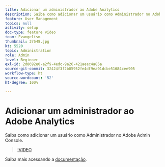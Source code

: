 ```yaml
---
title: Adicionar um administrador ao Adobe Analytics
description: Saiba como adicionar um usuário como Administrador no Adobe Admin Console.
feature: User Management
topics: null
activity: setup
doc-type: feature video
team: Evangelism
thumbnail: 37648.jpg
kt: 5520
topic: Administration
role: Admin
level: Beginner
exl-id: 2d8692e0-a2f9-4edc-9a26-421aeac4a85a
source-git-commit: 32424f3f2b05952fe4df9ea91dcbe51684cee905
workflow-type: ht
source-wordcount: '52'
ht-degree: 100%

---
```


# Adicionar um administrador ao Adobe Analytics

Saiba como adicionar um usuário como Administrador no Adobe Admin Console.

>[!VIDEO](https://video.tv.adobe.com/v/37648/?quality=12&learn=on)

Saiba mais acessando a [documentação](https://helpx.adobe.com/br/enterprise/using/admin-console.html).
